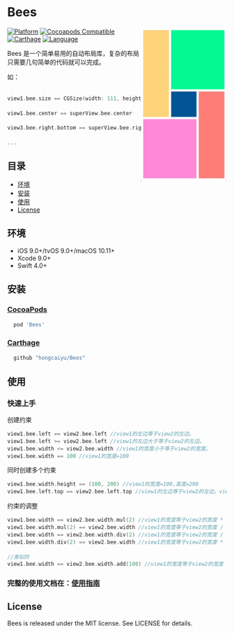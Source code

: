 # Bees

<img src="/Assets/iOSDemo.gif" align="right" height="350px" hspace="0px" vspace="0px">

[![Platform](https://img.shields.io/cocoapods/p/Bees.svg?style=flat)](https://github.com/hongcaiyu/Bees)
[![Cocoapods Compatible](https://img.shields.io/cocoapods/v/Bees.svg)](https://github.com/hongcaiyu/Bees)
[![Carthage](https://img.shields.io/badge/Carthage-compatible-4BC51D.svg?style=flat)](https://github.com/Carthage/Carthage)
[![Language](https://img.shields.io/badge/language-swift4-orange.svg)](https://github.com/hongcaiyu/Bees)




Bees 是一个简单易用的自动布局库，复杂的布局只需要几句简单的代码就可以完成。


如：
```swift

view1.bee.size == CGSize(width: 111, height: 111)

view1.bee.center == superView.bee.center

view3.bee.right.bottom == superView.bee.right.bottom.sub(10)

...

```
## 目录

- [环境](#环境)
- [安装](#安装)
- [使用](#使用)
- [License](#license)

## 环境

- iOS 9.0+/tvOS 9.0+/macOS 10.11+
- Xcode 9.0+
- Swift 4.0+

## 安装

### [CocoaPods](http://cocoapods.org)

```ruby
  pod 'Bees'
```


### [Carthage](https://github.com/Carthage/Carthage)


```ruby
  github "hongcaiyu/Bees"
```




## 使用
### 快速上手
创建约束
```swift
view1.bee.left == view2.bee.left //view1的左边等于view2的左边。
view1.bee.left >= view2.bee.left //view1的左边大于等于view2的左边。
view1.bee.width <= view2.bee.width //view1的宽度小于等于view2的宽度。
view1.bee.width == 100 //view1的宽度=100
```

同时创建多个约束
```swift
view1.bee.width.height == (100, 200) //view1的宽度=100,高度=200
view1.bee.left.top == view2.bee.left.top //view1的左边等于view2的左边，view1的上边等于view2的上边。
```

约束的调整
```swift
view1.bee.width == view2.bee.width.mul(2) //view1的宽度等于view2的宽度 * 2。
view1.bee.width.mul(2) == view2.bee.width //view1的宽度等于view2的宽度 / 2。
view1.bee.width == view2.bee.width.div(2) //view1的宽度等于view2的宽度 / 2。
view1.bee.width.div(2) == view2.bee.width //view1的宽度等于view2的宽度 * 2。

//类似的
view1.bee.width == view2.bee.width.add(100) //view1的宽度等于view2的宽度 + 100。
```
### 完整的使用文档在：[使用指南](https://github.com/hongcaiyu/Bees/wiki)


## License

Bees is released under the MIT license. See LICENSE for details.

